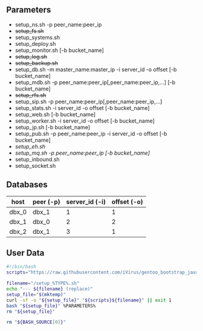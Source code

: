 ## Parameters

* setup_ns.sh -p peer_name:peer_ip
* ~~setup_fs.sh~~
* setup_systems.sh
* setup_deploy.sh
* setup_monitor.sh [-b bucket_name]
* ~~setup_log.sh~~
* ~~setup_backup.sh~~
* setup_db.sh -m master_name:master_ip -i server_id -o offset [-b bucket_name]
* setup_mdb.sh -p peer_name:peer_ip[,peer_name:peer_ip,...] [-b bucket_name]
* ~~setup_rfs.sh~~
* setup_sip.sh -p peer_name:peer_ip[,peer_name:peer_ip,...]
* setup_stats.sh -i server_id -o offset [-b bucket_name]
* setup_web.sh [-b bucket_name]
* setup_worker.sh -i server_id -o offset [-b bucket_name]
* setup_jp.sh [-b bucket_name]
* setup_pub.sh -p peer_name:peer_ip -i server_id -o offset [-b bucket_name]
* *setup_eh.sh*
* *setup_mq.sh -p peer_name:peer_ip [-b bucket_name]*
* setup_inbound.sh
* setup_socket.sh

## Databases

| host  | peer (-p) | server_id (-i) | offset (-o) |
| ----- | --------- | -------------- | ----------- |
| dbx_0 | dbx_1     | 1              | 1           |
| dbx_1 | dbx_0     | 2              | 2           |
| dbx_2 | dbx_1     | 3              | 1           |

## User Data

```bash
#!/bin/bash
scripts="https://raw.githubusercontent.com/iVirus/gentoo_bootstrap_java/master/templates/hvm/scripts"

filename="/setup_%TYPE%.sh"
echo "--- ${filename} (replace)"
setup_file="$(mktemp)"
curl -sf -o "${setup_file}" "${scripts}${filename}" || exit 1
bash "${setup_file}" %PARAMETERS%
rm "${setup_file}"

rm "${BASH_SOURCE[0]}"
```
